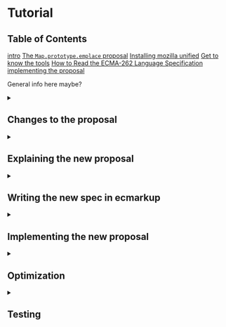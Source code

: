 # Tutorial

## Table of Contents
[intro](README.md)
[The `Map.prototype.emplace` proposal](tutorial/initial-proposal.md)
[Installing mozilla unified](tutorial/installing-mozilla-unified.md)
[Get to know the tools](tutorial/tools.md)
[How to Read the ECMA-262 Language Specification](tutorial/reading-Ecma262-specs.md)
[implementing the proposal](tutorial/implementation.md)


General info here maybe?


<details>
   <summary><h2>Changes to the proposal</h2></summary>
</details>

<details>
   <summary><h2>Explaining the new proposal</h2></summary>

   - simplicity over functionality etc
</details>


<details>
   <summary><h2>Writing the new spec in ecmarkup</h2></summary>
</details>
 
<details>
   <summary><h2>Implementing the new proposal</h2></summary>
</details>

<details>
   <summary><h2>Optimization</h2></summary>
</details>

<details>
   <summary><h2>Testing</h2></summary>
   - functionality should be tested before optimization?
</details>


